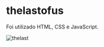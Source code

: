 # thelastofus
Foi utilizado HTML, CSS e JavaScript.
 
![thelast](https://user-images.githubusercontent.com/112007806/226785370-c9c94333-5efc-4e17-bad9-1e7fc26c6cc2.jpg)

